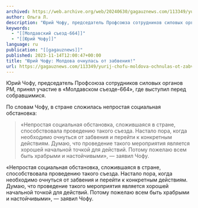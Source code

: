 ```yaml
---
archived: https://web.archive.org/web/20240630/gagauznews.com/113349/yurij-chofu-moldova-ochnulas-ot-zabveniya.html
author: Ольга Л.
description: "Юрий Чофу, председатель Профсоюза сотрудников силовых органов РМ, принял участие в «Молдавском съезде-664», где выступил перед собравшимися. По словам Чофу, в стране сложилась непростая социальная обстановка: «Непростая социальная обстановка, сложившаяся в стране, способствовала проведению такого съезда. Настало пора, когда необходимо очнуться от забвения и перейти к конкретным действиям. Думаю, что проведение такого мероприятия является хорошей начальной точкой для действий. Потому пожелаю всем быть храбрыми и настойчивыми», — заявил Чофу."
keywords:
  - "[[Молдавский съезд-664]]"
  - "[[Юрий Чофу]]"
language: ru
publication: "[[gagauznews]]"
published: 2023-11-14T12:00:47+00:00
title: "Юрий Чофу: Молдова очнулась от забвения!"
url: https://gagauznews.com/113349/yurij-chofu-moldova-ochnulas-ot-zabveniya.html
---
```


Юрий Чофу, председатель Профсоюза сотрудников силовых органов РМ, принял участие в «Молдавском съезде-664», где выступил перед собравшимися.

По словам Чофу, в стране сложилась непростая социальная обстановка:

> «Непростая социальная обстановка, сложившаяся в стране, способствовала проведению такого съезда. Настало пора, когда необходимо очнуться от забвения и перейти к конкретным действиям. Думаю, что проведение такого мероприятия является хорошей начальной точкой для действий. Потому пожелаю всем быть храбрыми и настойчивыми», — заявил Чофу.

«Непростая социальная обстановка, сложившаяся в стране, способствовала проведению такого съезда. Настало пора, когда необходимо очнуться от забвения и перейти к конкретным действиям. Думаю, что проведение такого мероприятия является хорошей начальной точкой для действий. Потому пожелаю всем быть храбрыми и настойчивыми», — заявил Чофу.